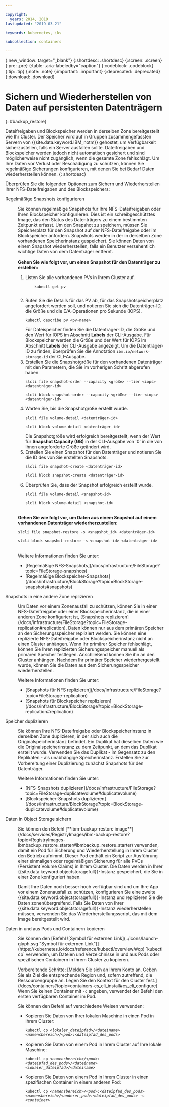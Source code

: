 ```yaml
---

copyright:
  years: 2014, 2019
lastupdated: "2019-03-21"

keywords: kubernetes, iks

subcollection: containers

---
```


{:new_window: target="_blank"}
{:shortdesc: .shortdesc}
{:screen: .screen}
{:pre: .pre}
{:table: .aria-labeledby="caption"}
{:codeblock: .codeblock}
{:tip: .tip}
{:note: .note}
{:important: .important}
{:deprecated: .deprecated}
{:download: .download}



# Sichern und Wiederherstellen von Daten auf persistenten Datenträgern
{: #backup_restore}

Dateifreigaben und Blockspeicher werden in derselben Zone bereitgestellt wie Ihr Cluster. Der Speicher wird auf in Gruppen zusammengefassten Servern von {{site.data.keyword.IBM_notm}} gehostet, um Verfügbarkeit sicherzustellen, falls ein Server ausfallen sollte. Dateifreigaben und Blockspeicher werden jedoch nicht automatisch gesichert und sind möglicherweise nicht zugänglich, wenn die gesamte Zone fehlschlägt. Um Ihre Daten vor Verlust oder Beschädigung zu schützen, können Sie regelmäßige Sicherungen konfigurieren, mit denen Sie bei Bedarf Daten wiederherstellen können.
{: shortdesc}

Überprüfen Sie die folgenden Optionen zum Sichern und Wiederherstellen Ihrer NFS-Dateifreigaben und des Blockspeichers:

<dl>
  <dt>Regelmäßige Snapshots konfigurieren</dt>
  <dd><p>Sie können regelmäßige Snapshots für Ihre NFS-Dateifreigaben oder Ihren Blockspeicher konfigurieren. Dies ist ein schreibgeschütztes Image, das den Status des Datenträgers zu einem bestimmten Zeitpunkt erfasst. Um den Snapshot zu speichern, müssen Sie Speicherplatz für den Snapshot auf der NFS-Dateifreigabe oder im Blockspeicher anfordern. Snapshots werden in der in derselben Zone vorhandenen Speicherinstanz gespeichert. Sie können Daten von einem Snapshot wiederherstellen, falls ein Benutzer versehentlich wichtige Daten von dem Datenträger entfernt. </br></br> <strong>Gehen Sie wie folgt vor, um einen Snapshot für den Datenträger zu erstellen: </strong><ol><li>Listen Sie alle vorhandenen PVs in Ihrem Cluster auf. <pre class="pre"><code>    kubectl get pv
    </code></pre></li><li>Rufen Sie die Details für das PV ab, für das Snapshotspeicherplatz angefordert werden soll, und notieren Sie sich die Datenträger-ID, die Größe und die E/A-Operationen pro Sekunde (IOPS). <pre class="pre"><code>kubectl describe pv &lt;pv-name&gt;</code></pre> Für Dateispeicher finden Sie die Datenträger-ID, die Größe und den Wert für IOPS im Abschnitt <strong>Labels</strong> der CLI-Ausgabe. Für Blockspeicher werden die Größe und der Wert für IOPS im Abschnitt <strong>Labels</strong> der CLI-Ausgabe angezeigt. Um die Datenträger-ID zu finden, überprüfen Sie die Annotation <code>ibm.io/network-storage-id</code> der CLI-Ausgabe. </li><li>Erstellen Sie die Snapshotgröße für den vorhandenen Datenträger mit den Parametern, die Sie im vorherigen Schritt abgerufen haben. <pre class="pre"><code>slcli file snapshot-order --capacity &lt;größe&gt; --tier &lt;iops&gt; &lt;datenträger-id&gt;</code></pre><pre class="pre"><code>slcli block snapshot-order --capacity &lt;größe&gt; --tier &lt;iops&gt; &lt;datenträger-id&gt;</code></pre></li><li>Warten Sie, bis die Snapshotgröße erstellt wurde. <pre class="pre"><code>slcli file volume-detail &lt;datenträger-id&gt;</code></pre><pre class="pre"><code>slcli block volume-detail &lt;datenträger-id&gt;</code></pre>Die Snapshotgröße wird erfolgreich bereitgestellt, wenn der Wert für <strong>Snapshot Capacity (GB)</strong> in der CLI-Ausgabe von '0' in die von Ihnen angeforderte Größe geändert wird. </li><li>Erstellen Sie einen Snapshot für den Datenträger und notieren Sie die ID des von Sie erstellten Snapshots. <pre class="pre"><code>slcli file snapshot-create &lt;datenträger-id&gt;</code></pre><pre class="pre"><code>slcli block snapshot-create &lt;datenträger-id&gt;</code></pre></li><li>Überprüfen Sie, dass der Snapshot erfolgreich erstellt wurde. <pre class="pre"><code>slcli file volume-detail &lt;snapshot-id&gt;</code></pre><pre class="pre"><code>slcli block volume-detail &lt;snapshot-id&gt;</code></pre></li></ol></br><strong>Gehen Sie wie folgt vor, um Daten aus einem Snapshot auf einem vorhandenen Datenträger wiederherzustellen: </strong><pre class="pre"><code>slcli file snapshot-restore -s &lt;snapshot_id&gt; &lt;datenträger-id&gt;</code></pre><pre class="pre"><code>slcli block snapshot-restore -s &lt;snapshot-id&gt; &lt;datenträger-id&gt;</code></pre></br>Weitere Informationen finden Sie unter:<ul><li>[Regelmäßige NFS-Snapshots](/docs/infrastructure/FileStorage?topic=FileStorage-snapshots)</li><li>[Regelmäßige Blockspeicher-Snapshots](/docs/infrastructure/BlockStorage?topic=BlockStorage-snapshots#snapshots)</li></ul></p></dd>
  <dt>Snapshots in eine andere Zone replizieren</dt>
 <dd><p>Um Daten vor einem Zonenausfall zu schützen, können Sie in einer NFS-Dateifreigabe oder einer Blockspeicherinstanz, die in einer anderen Zone konfiguriert ist, [Snapshots replizieren](/docs/infrastructure/FileStorage?topic=FileStorage-replication#replication). Daten können nur aus dem primären Speicher an den Sicherungsspeicher repliziert werden. Sie können eine replizierte NFS-Dateifreigabe oder Blockspeicherinstanz nicht an einen Cluster anhängen. Wenn Ihr primärer Speicher fehlschlägt, können Sie Ihren replizierten Sicherungsspeicher manuell als primären Speicher festlegen. Anschließend können Sie ihn an den Cluster anhängen. Nachdem Ihr primärer Speicher wiederhergestellt wurde, können Sie die Daten aus dem Sicherungsspeicher wiederherstellen.</p>
 <p>Weitere Informationen finden Sie unter:<ul><li>[Snapshots für NFS replizieren](/docs/infrastructure/FileStorage?topic=FileStorage-replication)</li><li>[Snapshots für Blockspeicher replizieren](/docs/infrastructure/BlockStorage?topic=BlockStorage-replication#replication)</li></ul></p></dd>
 <dt>Speicher duplizieren</dt>
 <dd><p>Sie können Ihre NFS-Dateifreigabe oder Blockspeicherinstanz in derselben Zone duplizieren, in der sich auch die Originalspeicherinstanz befindet. Ein Duplikat hat dieselben Daten wie die Originalspeicherinstanz zu dem Zeitpunkt, an dem das Duplikat erstellt wurde. Verwenden Sie das Duplikat - im Gegensatz zu den Replikaten - als unabhängige Speicherinstanz. Erstellen Sie zur Vorbereitung einer Duplizierung zunächst Snapshots für den Datenträger.</p>
 <p>Weitere Informationen finden Sie unter:<ul><li>[NFS-Snapshots duplizieren](/docs/infrastructure/FileStorage?topic=FileStorage-duplicatevolume#duplicatevolume)</li><li>[Blockspeicher-Snapshots duplizieren](/docs/infrastructure/BlockStorage?topic=BlockStorage-duplicatevolume#duplicatevolume)</li></ul></p></dd>
  <dt>Daten in Object Storage sichern</dt>
  <dd><p>Sie können den Befehl [**ibm-backup-restore image**](/docs/services/RegistryImages/ibm-backup-restore?topic=RegistryImages-ibmbackup_restore_starter#ibmbackup_restore_starter) verwenden, damit ein Pod für Sicherung und Wiederherstellung in Ihrem Cluster den Betrieb aufnimmt. Dieser Pod enthält ein Script zur Ausführung einer einmaligen oder regelmäßigen Sicherung für alle PVCs (Persistent Volume Claims) in Ihrem Cluster. Die Daten werden in Ihrer {{site.data.keyword.objectstoragefull}}-Instanz gespeichert, die Sie in einer Zone konfiguriert haben.</p>
  <p>Damit Ihre Daten noch besser hoch verfügbar sind und um Ihre App vor einem Zonenausfall zu schützen, konfigurieren Sie eine zweite {{site.data.keyword.objectstoragefull}}-Instanz und replizieren Sie die Daten zonenübergreifend. Falls Sie Daten von Ihrer {{site.data.keyword.objectstoragefull}}-Instanz wiederherstellen müssen, verwenden Sie das Wiederherstellungsscript, das mit dem Image bereitgestellt wird.</p></dd>
<dt>Daten in und aus Pods und Containern kopieren</dt>
<dd><p>Sie können den [Befehl ![Symbol für externen Link](../icons/launch-glyph.svg "Symbol für externen Link")](https://kubernetes.io/docs/reference/kubectl/overview/#cp) `kubectl cp` verwenden, um Dateien und Verzeichnisse in und aus Pods oder spezifischen Containern in Ihrem Cluster zu kopieren.</p>
<p>Vorbereitende Schritte: [Melden Sie sich an Ihrem Konto an. Geben Sie als Ziel die entsprechende Region und, sofern zutreffend, die Ressourcengruppe an. Legen Sie den Kontext für den Cluster fest.](/docs/containers?topic=containers-cs_cli_install#cs_cli_configure) Wenn Sie keinen Container mit <code>-c</code> angeben, verwendet der Befehl den ersten verfügbaren Container im Pod.</p>
<p>Sie können den Befehl auf verschiedene Weisen verwenden:</p>
<ul>
<li>Kopieren Sie Daten von Ihrer lokalen Maschine in einen Pod in Ihrem Cluster: <pre class="pre"><code>kubectl cp <var>&lt;lokaler_dateipfad&gt;/&lt;dateiname&gt;</var> <var>&lt;namensbereich&gt;/&lt;pod&gt;:&lt;dateipfad_des_pods&gt;</var></code></pre></li>
<li>Kopieren Sie Daten von einem Pod in Ihrem Cluster auf Ihre lokale Maschine: <pre class="pre"><code>kubectl cp <var>&lt;namensbereich&gt;/&lt;pod&gt;:&lt;dateipfad_des_pods&gt;/&lt;dateiname&gt;</var> <var>&lt;lokaler_dateipfad&gt;/&lt;dateiname&gt;</var></code></pre></li>
<li>Kopieren Sie Daten von einem Pod in Ihrem Cluster in einen spezifischen Container in einem anderen Pod: <pre class="pre"><code>kubectl cp <var>&lt;namensbereich&gt;/&lt;pod&gt;:&lt;dateipfad_des_pods&gt;</var> <var>&lt;namensbereich&gt;/&lt;anderer_pod&gt;:&lt;dateipfad_des_pods&gt;</var> -c <var>&lt;container></var></code></pre></li>
</ul></dd>
  </dl>
